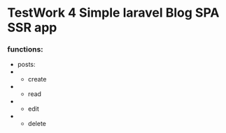 # TestWork 4 Simple laravel Blog SPA SSR app

### functions:
- posts:
- - create
- - read
- - edit
- - delete